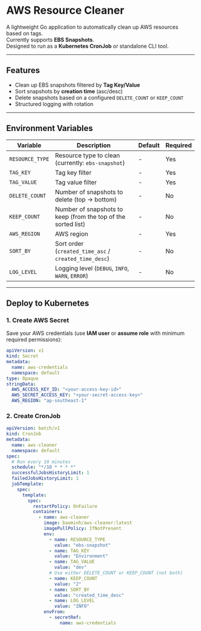 # AWS Resource Cleaner

A lightweight Go application to automatically clean up AWS resources based on tags.  
Currently supports **EBS Snapshots**.  
Designed to run as a **Kubernetes CronJob** or standalone CLI tool.

---

## Features
- Clean up EBS snapshots filtered by **Tag Key/Value**
- Sort snapshots by **creation time** (asc/desc)
- Delete snapshots based on a configured `DELETE_COUNT` or `KEEP_COUNT`
- Structured logging with rotation

---

## Environment Variables

| Variable       | Description                                    | Default        | Required |
|----------------|------------------------------------------------|----------------|----------|
| `RESOURCE_TYPE`| Resource type to clean (currently: `ebs-snapshot`) | -              | Yes       |
| `TAG_KEY`      | Tag key filter                                 | -              | Yes       |
| `TAG_VALUE`    | Tag value filter                               | -              | Yes       |
| `DELETE_COUNT` | Number of snapshots to delete (top -> bottom)           | -| No      |
| `KEEP_COUNT`   | Number of snapshots to keep (from the top of the sorted list)   | -               | No |
| `AWS_REGION`   | AWS region                                     | -| Yes      |
| `SORT_BY`      | Sort order (`created_time_asc` / `created_time_desc`) | - | No       |
| `LOG_LEVEL`    | Logging level (`DEBUG`, `INFO`, `WARN`, `ERROR`)| -           | No       |


---

## Deploy to Kubernetes

### 1. Create AWS Secret

Save your AWS credentials (use **IAM user** or **assume role** with minimum required permissions):

```yaml
apiVersion: v1
kind: Secret
metadata:
  name: aws-credentials
  namespace: default
type: Opaque
stringData:
  AWS_ACCESS_KEY_ID: "<your-access-key-id>"
  AWS_SECRET_ACCESS_KEY: "<your-secret-access-key>"
  AWS_REGION: "ap-southeast-1"
```

### 2. Create CronJob

```yaml
apiVersion: batch/v1
kind: CronJob
metadata:
  name: aws-cleaner
  namespace: default
spec:
  # Run every 10 minutes
  schedule: "*/10 * * * *"
  successfulJobsHistoryLimit: 1
  failedJobsHistoryLimit: 1
  jobTemplate:
    spec:
      template:
        spec:
          restartPolicy: OnFailure
          containers:
            - name: aws-cleaner
              image: baominh/aws-cleaner:latest
              imagePullPolicy: IfNotPresent
              env:
                - name: RESOURCE_TYPE
                  value: "ebs-snapshot"
                - name: TAG_KEY
                  value: "Environment"
                - name: TAG_VALUE
                  value: "dev"
                # Use either DELETE_COUNT or KEEP_COUNT (not both)
                - name: KEEP_COUNT
                  value: "2"
                - name: SORT_BY
                  value: "created_time_desc"
                - name: LOG_LEVEL
                  value: "INFO"
              envFrom:
                - secretRef:
                    name: aws-credentials
```

